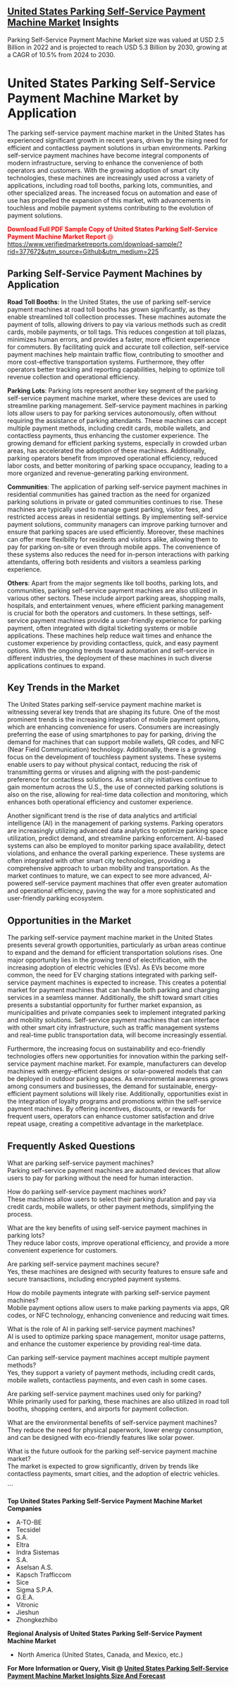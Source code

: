 <h2><a href="https://www.verifiedmarketreports.com/download-sample/?rid=377672&amp;utm_source=Github&amp;utm_medium=225" target="_blank">United States Parking Self-Service Payment Machine Market</a> Insights</h2><p>Parking Self-Service Payment Machine Market size was valued at USD 2.5 Billion in 2022 and is projected to reach USD 5.3 Billion by 2030, growing at a CAGR of 10.5% from 2024 to 2030.</p><p> <h1>United States Parking Self-Service Payment Machine Market by Application</h1> <p>The parking self-service payment machine market in the United States has experienced significant growth in recent years, driven by the rising need for efficient and contactless payment solutions in urban environments. Parking self-service payment machines have become integral components of modern infrastructure, serving to enhance the convenience of both operators and customers. With the growing adoption of smart city technologies, these machines are increasingly used across a variety of applications, including road toll booths, parking lots, communities, and other specialized areas. The increased focus on automation and ease of use has propelled the expansion of this market, with advancements in touchless and mobile payment systems contributing to the evolution of payment solutions. <p><span class=""><span style="color: #ff0000;"><strong>Download Full PDF Sample Copy of United States Parking Self-Service Payment Machine Market Report</strong> @ </span><a href="https://www.verifiedmarketreports.com/download-sample/?rid=377672&amp;utm_source=Github&amp;utm_medium=225" target="_blank">https://www.verifiedmarketreports.com/download-sample/?rid=377672&amp;utm_source=Github&amp;utm_medium=225</a></span></p></p> <h2>Parking Self-Service Payment Machines by Application</h2> <p><strong>Road Toll Booths</strong>: In the United States, the use of parking self-service payment machines at road toll booths has grown significantly, as they enable streamlined toll collection processes. These machines automate the payment of tolls, allowing drivers to pay via various methods such as credit cards, mobile payments, or toll tags. This reduces congestion at toll plazas, minimizes human errors, and provides a faster, more efficient experience for commuters. By facilitating quick and accurate toll collection, self-service payment machines help maintain traffic flow, contributing to smoother and more cost-effective transportation systems. Furthermore, they offer operators better tracking and reporting capabilities, helping to optimize toll revenue collection and operational efficiency. <p><strong>Parking Lots</strong>: Parking lots represent another key segment of the parking self-service payment machine market, where these devices are used to streamline parking management. Self-service payment machines in parking lots allow users to pay for parking services autonomously, often without requiring the assistance of parking attendants. These machines can accept multiple payment methods, including credit cards, mobile wallets, and contactless payments, thus enhancing the customer experience. The growing demand for efficient parking systems, especially in crowded urban areas, has accelerated the adoption of these machines. Additionally, parking operators benefit from improved operational efficiency, reduced labor costs, and better monitoring of parking space occupancy, leading to a more organized and revenue-generating parking environment. <p><strong>Communities</strong>: The application of parking self-service payment machines in residential communities has gained traction as the need for organized parking solutions in private or gated communities continues to rise. These machines are typically used to manage guest parking, visitor fees, and restricted access areas in residential settings. By implementing self-service payment solutions, community managers can improve parking turnover and ensure that parking spaces are used efficiently. Moreover, these machines can offer more flexibility for residents and visitors alike, allowing them to pay for parking on-site or even through mobile apps. The convenience of these systems also reduces the need for in-person interactions with parking attendants, offering both residents and visitors a seamless parking experience. <p><strong>Others</strong>: Apart from the major segments like toll booths, parking lots, and communities, parking self-service payment machines are also utilized in various other sectors. These include airport parking areas, shopping malls, hospitals, and entertainment venues, where efficient parking management is crucial for both the operators and customers. In these settings, self-service payment machines provide a user-friendly experience for parking payment, often integrated with digital ticketing systems or mobile applications. These machines help reduce wait times and enhance the customer experience by providing contactless, quick, and easy payment options. With the ongoing trends toward automation and self-service in different industries, the deployment of these machines in such diverse applications continues to expand. <h2>Key Trends in the Market</h2> <p>The United States parking self-service payment machine market is witnessing several key trends that are shaping its future. One of the most prominent trends is the increasing integration of mobile payment options, which are enhancing convenience for users. Consumers are increasingly preferring the ease of using smartphones to pay for parking, driving the demand for machines that can support mobile wallets, QR codes, and NFC (Near Field Communication) technology. Additionally, there is a growing focus on the development of touchless payment systems. These systems enable users to pay without physical contact, reducing the risk of transmitting germs or viruses and aligning with the post-pandemic preference for contactless solutions. As smart city initiatives continue to gain momentum across the U.S., the use of connected parking solutions is also on the rise, allowing for real-time data collection and monitoring, which enhances both operational efficiency and customer experience. <p>Another significant trend is the rise of data analytics and artificial intelligence (AI) in the management of parking systems. Parking operators are increasingly utilizing advanced data analytics to optimize parking space utilization, predict demand, and streamline parking enforcement. AI-based systems can also be employed to monitor parking space availability, detect violations, and enhance the overall parking experience. These systems are often integrated with other smart city technologies, providing a comprehensive approach to urban mobility and transportation. As the market continues to mature, we can expect to see more advanced, AI-powered self-service payment machines that offer even greater automation and operational efficiency, paving the way for a more sophisticated and user-friendly parking ecosystem. <h2>Opportunities in the Market</h2> <p>The parking self-service payment machine market in the United States presents several growth opportunities, particularly as urban areas continue to expand and the demand for efficient transportation solutions rises. One major opportunity lies in the growing trend of electrification, with the increasing adoption of electric vehicles (EVs). As EVs become more common, the need for EV charging stations integrated with parking self-service payment machines is expected to increase. This creates a potential market for payment machines that can handle both parking and charging services in a seamless manner. Additionally, the shift toward smart cities presents a substantial opportunity for further market expansion, as municipalities and private companies seek to implement integrated parking and mobility solutions. Self-service payment machines that can interface with other smart city infrastructure, such as traffic management systems and real-time public transportation data, will become increasingly essential. <p>Furthermore, the increasing focus on sustainability and eco-friendly technologies offers new opportunities for innovation within the parking self-service payment machine market. For example, manufacturers can develop machines with energy-efficient designs or solar-powered models that can be deployed in outdoor parking spaces. As environmental awareness grows among consumers and businesses, the demand for sustainable, energy-efficient payment solutions will likely rise. Additionally, opportunities exist in the integration of loyalty programs and promotions within the self-service payment machines. By offering incentives, discounts, or rewards for frequent users, operators can enhance customer satisfaction and drive repeat usage, creating a competitive advantage in the marketplace. <h2>Frequently Asked Questions</h2> <p>What are parking self-service payment machines? <br>Parking self-service payment machines are automated devices that allow users to pay for parking without the need for human interaction.</p> <p>How do parking self-service payment machines work? <br>These machines allow users to select their parking duration and pay via credit cards, mobile wallets, or other payment methods, simplifying the process.</p> <p>What are the key benefits of using self-service payment machines in parking lots? <br>They reduce labor costs, improve operational efficiency, and provide a more convenient experience for customers.</p> <p>Are parking self-service payment machines secure? <br>Yes, these machines are designed with security features to ensure safe and secure transactions, including encrypted payment systems.</p> <p>How do mobile payments integrate with parking self-service payment machines? <br>Mobile payment options allow users to make parking payments via apps, QR codes, or NFC technology, enhancing convenience and reducing wait times.</p> <p>What is the role of AI in parking self-service payment machines? <br>AI is used to optimize parking space management, monitor usage patterns, and enhance the customer experience by providing real-time data.</p> <p>Can parking self-service payment machines accept multiple payment methods? <br>Yes, they support a variety of payment methods, including credit cards, mobile wallets, contactless payments, and even cash in some cases.</p> <p>Are parking self-service payment machines used only for parking? <br>While primarily used for parking, these machines are also utilized in road toll booths, shopping centers, and airports for payment collection.</p> <p>What are the environmental benefits of self-service payment machines? <br>They reduce the need for physical paperwork, lower energy consumption, and can be designed with eco-friendly features like solar power.</p> <p>What is the future outlook for the parking self-service payment machine market? <br>The market is expected to grow significantly, driven by trends like contactless payments, smart cities, and the adoption of electric vehicles.</p> ```</p><p><strong>Top United States Parking Self-Service Payment Machine Market Companies</strong></p><div data-test-id=""><p><li>A-TO-BE</li><li> Tecsidel</li><li> S.A.</li><li> Eltra</li><li> Indra Sistemas</li><li> S.A.</li><li> Aselsan A.S.</li><li> Kapsch Trafficcom</li><li> Sice</li><li> Sigma S.P.A.</li><li> G.E.A.</li><li> Vitronic</li><li> Jieshun</li><li> Zhongkezhibo</li></p><div><strong>Regional Analysis of&nbsp;United States Parking Self-Service Payment Machine Market</strong></div><ul><li dir="ltr"><p dir="ltr">North America&nbsp;(United States, Canada, and Mexico, etc.)</p></li></ul><p><strong>For More Information or Query, Visit @&nbsp;</strong><strong><a href="https://www.verifiedmarketreports.com/product/parking-self-service-payment-machine-market/?utm_source=Github&amp;utm_medium=225" target="_blank">United States Parking Self-Service Payment Machine Market Insights Size And Forecast</a></strong></p></div>
